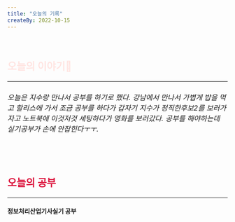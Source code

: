 ```yaml
---
title: "오늘의 기록"
createBy: 2022-10-15
---
```



<br>

<h2 style="font-size:23px; color:#ffe4e1">오늘의 이야기🧧</h2>

--- 

<h6 style="font-size:16.3px;">
오늘은 지수랑 만나서 공부를 하기로 했다. 강남에서 만나서 가볍게 밥을 먹고 할리스에 가서 조금 공부를 하다가 갑자기 지수가 정직한후보2를 보러가자고 노트북에 이것저것 세팅하다가 영화를 보러갔다. 공부를 해야하는데 실기공부가 손에 안잡힌다ㅜㅜ.
</h6>

<h6 style="font-size:16.3px;">
</h6>

<h6 style="font-size:16.3px;">
</h6>

<br>
<h6 style="font-size:16.3px;">
 
</h6>

<h2 style="font-size:23px; color:#dc143c">오늘의 공부</h2>

---

#### 정보처리산업기사실기 공부
#### 




<Comment />